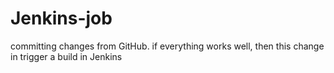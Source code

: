 # Jenkins-job
committing changes from GitHub.
if everything works well, then this change in trigger a build in Jenkins
